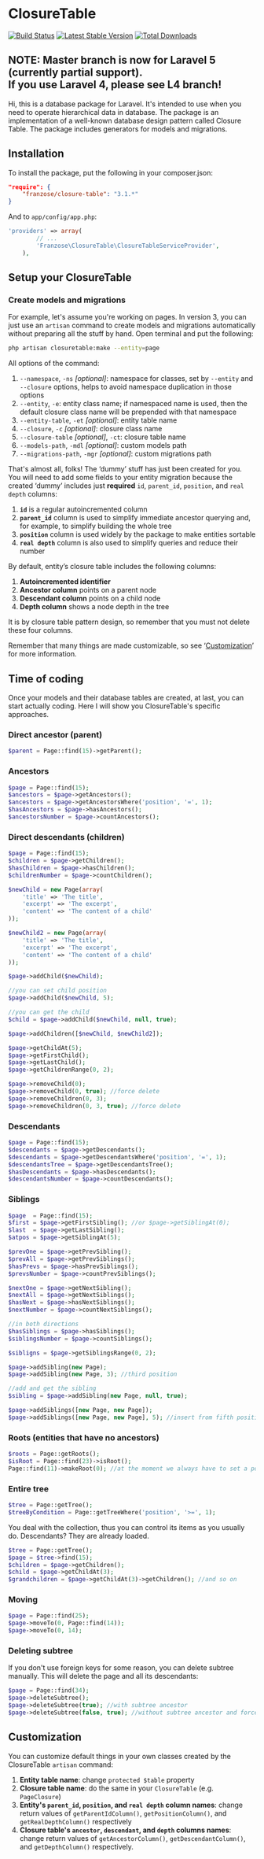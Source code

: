 # ClosureTable
[![Build Status](https://travis-ci.org/franzose/ClosureTable.png)](https://travis-ci.org/franzose/ClosureTable)
[![Latest Stable Version](https://poser.pugx.org/franzose/closure-table/v/stable.png)](https://packagist.org/packages/franzose/closure-table)
[![Total Downloads](https://poser.pugx.org/franzose/closure-table/downloads.png)](https://packagist.org/packages/franzose/closure-table)

## NOTE: Master branch is now for Laravel 5 (currently partial support).<br>If you use Laravel 4, please see L4 branch! 

Hi, this is a database package for Laravel. It's intended to use when you need to operate hierarchical data in database. The package is an implementation of a well-known database design pattern called Closure Table. The package includes generators for models and migrations.

## Installation
To install the package, put the following in your composer.json:

```json
"require": {
	"franzose/closure-table": "3.1.*"
}
```

And to `app/config/app.php`:
```php
'providers' => array(
        // ...
        'Franzose\ClosureTable\ClosureTableServiceProvider',
    ),
```

## Setup your ClosureTable
### Create models and migrations
For example, let's assume you're working on pages. In version 3, you can just use an `artisan` command to create models and migrations automatically without preparing all the stuff by hand. Open terminal and put the following:

```bash
php artisan closuretable:make --entity=page
```

All options of the command:<br>
1. `--namespace`, `-ns` _[optional]_: namespace for classes, set by `--entity` and `--closure` options, helps to avoid namespace duplication in those options<br>
2. `--entity`, `-e`: entity class name; if namespaced name is used, then the default closure class name will be prepended with that namespace<br>
3. `--entity-table`, `-et` _[optional]_: entity table name<br>
4. `--closure`, `-c` _[optional]_: closure class name<br>
5. `--closure-table` _[optional]_, `-ct`: closure table name<br>
6. `--models-path`, `-mdl` _[optional]_: custom models path<br>
7. `--migrations-path`, `-mgr` _[optional]_: custom migrations path<br>

That's almost all, folks! The ‘dummy’ stuff has just been created for you. You will need to add some fields to your entity migration because the created ‘dummy’ includes just **required** `id`, `parent_id`, `position`, and `real depth` columns:<br>

1. **`id`** is a regular autoincremented column<br>
2. **`parent_id`** column is used to simplify immediate ancestor querying and, for example, to simplify building the whole tree<br>
3. **`position`** column is used widely by the package to make entities sortable<br>
4. **`real depth`** column is also used to simplify queries and reduce their number

By default, entity’s closure table includes the following columns:<br>
1. **Autoincremented identifier**<br>
2. **Ancestor column** points on a parent node<br>
3. **Descendant column** points on a child node<br>
4. **Depth column** shows a node depth in the tree

It is by closure table pattern design, so remember that you must not delete these four columns.

Remember that many things are made customizable, so see ‘<a href="#customization">Customization</a>’ for more information.

## Time of coding
Once your models and their database tables are created, at last, you can start actually coding. Here I will show you ClosureTable's specific approaches.

### Direct ancestor (parent)

```php
$parent = Page::find(15)->getParent();
```

### Ancestors

```php
$page = Page::find(15);
$ancestors = $page->getAncestors();
$ancestors = $page->getAncestorsWhere('position', '=', 1);
$hasAncestors = $page->hasAncestors();
$ancestorsNumber = $page->countAncestors();
```

### Direct descendants (children)

```php
$page = Page::find(15);
$children = $page->getChildren();
$hasChildren = $page->hasChildren();
$childrenNumber = $page->countChildren();

$newChild = new Page(array(
	'title' => 'The title',
	'excerpt' => 'The excerpt',
	'content' => 'The content of a child'
));

$newChild2 = new Page(array(
	'title' => 'The title',
	'excerpt' => 'The excerpt',
	'content' => 'The content of a child'
));

$page->addChild($newChild);

//you can set child position
$page->addChild($newChild, 5);

//you can get the child
$child = $page->addChild($newChild, null, true);

$page->addChildren([$newChild, $newChild2]);

$page->getChildAt(5);
$page->getFirstChild();
$page->getLastChild();
$page->getChildrenRange(0, 2);

$page->removeChild(0);
$page->removeChild(0, true); //force delete
$page->removeChildren(0, 3);
$page->removeChildren(0, 3, true); //force delete
```

### Descendants

```php
$page = Page::find(15);
$descendants = $page->getDescendants();
$descendants = $page->getDescendantsWhere('position', '=', 1);
$descendantsTree = $page->getDescendantsTree();
$hasDescendants = $page->hasDescendants();
$descendantsNumber = $page->countDescendants();
```

### Siblings

```php
$page  = Page::find(15);
$first = $page->getFirstSibling(); //or $page->getSiblingAt(0);
$last  = $page->getLastSibling();
$atpos = $page->getSiblingAt(5);

$prevOne = $page->getPrevSibling();
$prevAll = $page->getPrevSiblings();
$hasPrevs = $page->hasPrevSiblings();
$prevsNumber = $page->countPrevSiblings();

$nextOne = $page->getNextSibling();
$nextAll = $page->getNextSiblings();
$hasNext = $page->hasNextSiblings();
$nextNumber = $page->countNextSiblings();

//in both directions
$hasSiblings = $page->hasSiblings();
$siblingsNumber = $page->countSiblings();

$sibligns = $page->getSiblingsRange(0, 2);

$page->addSibling(new Page);
$page->addSibling(new Page, 3); //third position

//add and get the sibling
$sibling = $page->addSibling(new Page, null, true);

$page->addSiblings([new Page, new Page]);
$page->addSiblings([new Page, new Page], 5); //insert from fifth position
```

### Roots (entities that have no ancestors)

```php
$roots = Page::getRoots();
$isRoot = Page::find(23)->isRoot();
Page::find(11)->makeRoot(0); //at the moment we always have to set a position when making node a root
```

### Entire tree

```php
$tree = Page::getTree();
$treeByCondition = Page::getTreeWhere('position', '>=', 1);
```

You deal with the collection, thus you can control its items as you usually do. Descendants? They are already loaded.

```php
$tree = Page::getTree();
$page = $tree->find(15);
$children = $page->getChildren();
$child = $page->getChildAt(3);
$grandchildren = $page->getChildAt(3)->getChildren(); //and so on
```

### Moving

```php
$page = Page::find(25);
$page->moveTo(0, Page::find(14));
$page->moveTo(0, 14);
```

### Deleting subtree
If you don't use foreign keys for some reason, you can delete subtree manually. This will delete the page and all its descendants:

```php
$page = Page::find(34);
$page->deleteSubtree();
$page->deleteSubtree(true); //with subtree ancestor
$page->deleteSubtree(false, true); //without subtree ancestor and force delete
```

## Customization
You can customize default things in your own classes created by the ClosureTable `artisan` command:<br>
1. **Entity table name**: change `protected $table` property<br>
2. **Closure table name**: do the same in your `ClosureTable` (e.g. `PageClosure`)<br>
3. **Entity's `parent_id`, `position`, and `real depth` column names**: change return values of `getParentIdColumn()`, `getPositionColumn()`, and `getRealDepthColumn()` respectively<br>
4. **Closure table's `ancestor`, `descendant`, and `depth` columns names**: change return values of `getAncestorColumn()`, `getDescendantColumn()`, and `getDepthColumn()` respectively.
